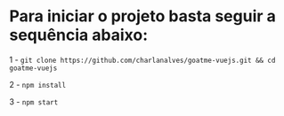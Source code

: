 # Para iniciar o projeto basta seguir a sequência abaixo:
1 - `git clone https://github.com/charlanalves/goatme-vuejs.git && cd goatme-vuejs`

2 - `npm install`

3 - `npm start`
